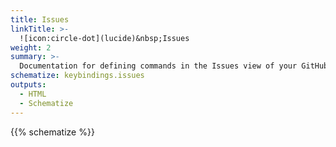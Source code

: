 ```yaml
---
title: Issues
linkTitle: >-
  ![icon:circle-dot](lucide)&nbsp;Issues
weight: 2
summary: >-
  Documentation for defining commands in the Issues view of your GitHub dashboard.
schematize: keybindings.issues
outputs:
  - HTML
  - Schematize
---
```


{{% schematize %}}
